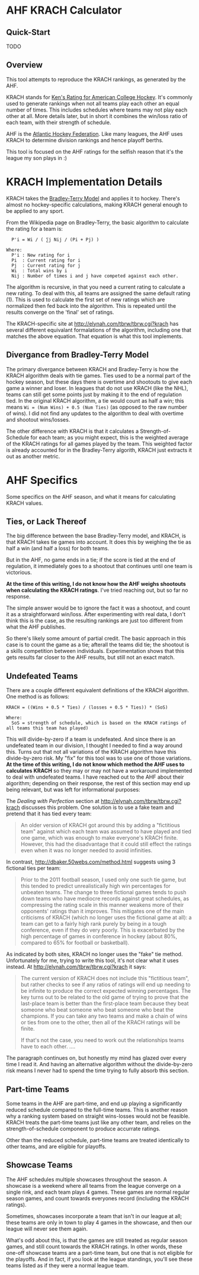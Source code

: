 # AHF KRACH Calculator

## Quick-Start
TODO

## Overview
This tool attempts to reproduce the KRACH rankings, as generated by the AHF.

KRACH stands for [Ken's Rating for American College Hockey](http://elynah.com/tbrw/tbrw.cgi?krach). It's commonly used to generate rankings when not all teams play each other an equal number of times. This includes schedules where teams may not play each other at all.  More details later, but in short it combines the win/loss ratio of each team, with their strength of schedule.

AHF is the [Atlantic Hockey Federation](http://elynah.com/tbrw/tbrw.cgi?krach). Like many leagues, the AHF uses KRACH to determine division rankings and hence playoff berths.

This tool is focused on the AHF ratings for the selfish reason that it's the league my son plays in :)

# KRACH Implementation Details

KRACH takes the [Bradley-Terry Model](https://en.wikipedia.org/wiki/Bradley%E2%80%93Terry_model) and applies it to hockey.  There's almost no hockey-specific calculations, making KRACH general enough to be applied to any sport.

From the Wikipedia page on Bradley-Terry, the basic algorithm to calculate the rating for a team is:

```
  P'i = Wi / ( ∑j Nij / (Pi + Pj) )

Where:
  P'i : New rating for i
  Pi  : Current rating for i
  Pj  : Current rating for j
  Wi  : Total wins by i
  Nij : Number of times i and j have competed against each other.
```

The algorithm is recursive, in that you need a current rating to calculate a new rating.  To deal with this, all teams are assigned the same default rating (1). This is used to calculate the first set of new ratings which are normalized then fed back into the algorithm.  This is repeated until the results converge on the 'final' set of ratings.

The KRACH-specific site at http://elynah.com/tbrw/tbrw.cgi?krach has several different equivalant formalations of the algorithm, including one that matches the above equation. That equation is what this tool implements.

## Divergance from Bradley-Terry Model

The primary divergance between KRACH and Bradley-Terry is how the KRACH algorithm deals with tie games.  Ties used to be a normal part of the hockey season, but these days there is overtime and shootouts to give each game a winner and loser.  In leagues that do not use KRACH (like the NHL), teams can still get some points just by making it to the end of regulation tied.  In the original KRACH algorithm, a tie would count as half a win; this means `Wi = (Num Wins) + 0.5 (Num Ties)` (as opposed to the raw number of wins).  I did not find any updates to the algorithm to deal with overtime and shootout wins/losses.

The other difference with KRACH is that it calculates a Strength-of-Schedule for each team; as you might expect, this is the weighted average of the KRACH ratings for all games played by the team.  This weighted factor is already accounted for in the Bradley-Terry algorith, KRACH just extracts it out as another metric.

# AHF Specifics

Some specifics on the AHF season, and what it means for calculating KRACH values.

## Ties, or Lack Thereof

The big difference between the base Bradley-Terry model, and KRACH, is that KRACH takes tie games into account. It does this by weighing the tie as half a win (and half a loss) for both teams.

But in the AHF, no game ends in a tie; if the score is tied at the end of regulation, it immediately goes to a shootout that continues until one team is victorious.

**At the time of this writing, I do not know how the AHF weighs shootouts when calculating the KRACH ratings**.  I've tried reaching out, but so far no response.

The simple answer would be to ignore the fact it was a shootout, and count it as a straightforward win/loss. After experimenting with real data, I don't think this is the case, as the resulting rankings are just too different from what the AHF publishes.

So there's likely some amount of partial credit.  The basic approach in this case is to count the game as a tie; afterall the teams did tie; the shootout is a skills competition between individuals.  Experimentation shows that this gets results far closer to the AHF results, but still not an exact match.

## Undefeated Teams

There are a couple different equivalent definitions of the KRACH algorithm. One method is as follows:

```
KRACH = ((Wins + 0.5 * Ties) / (losses + 0.5 * Ties)) * (SoS)

Where:
  SoS = strength of schedule, which is based on the KRACH ratings of all teams this team has played)
```

This will divide-by-zero if a team is undefeated. And since there is an undefeated team in our division, I thought I needed to find a way around this.  Turns out that not all variations of the KRACH algorithm have this divide-by-zero risk. My "fix" for this tool was to use one of those variations.  **At the time of this writing, I do not know which method the AHF uses to calculates KRACH** so they may or may not have a workaround implemented to deal with undefeated teams. I have reached out to the AHF about their algorithm; depending on their response, the rest of this section may end up being relevant, but was left for informational purposes:

The _Dealing with Perfection_ section at http://elynah.com/tbrw/tbrw.cgi?krach discusses this problem. One solution is to use a fake team and pretend that it has tied every team:

> An older version of KRACH got around this by adding a "fictitious team" against which each team was assumed to have played and tied one game, which was enough to make everyone's KRACH finite. However, this had the disadvantage that it could still effect the ratings even when it was no longer needed to avoid infinities.

In contrast, http://dbaker.50webs.com/method.html suggests using 3 fictional ties per team:

> Prior to the 2011 football season, I used only one such tie game, but this tended to predict unrealistically high win percentages for unbeaten teams. The change to three fictional games tends to push down teams who have mediocre records against great schedules, as compressing the rating scale in this manner weakens more of their opponents' ratings than it improves. This mitigates one of the main criticisms of KRACH (which no longer uses the fictional game at all): a team can get to a fairly high rank purely by being in a tough conference, even if they do very poorly. This is exacerbated by the high percentage of games in conference in hockey (about 80%, compared to 65% for football or basketball).

As indicated by both sites, KRACH no longer uses the "fake" tie method. Unfortunately for me, trying to write this tool, it's not clear what it uses instead.  At http://elynah.com/tbrw/tbrw.cgi?krach it says:

> The current version of KRACH does not include this "fictitious team", but rather checks to see if any ratios of ratings will end up needing to be infinite to produce the correct expected winning percentages. The key turns out to be related to the old game of trying to prove that the last-place team is better than the first-place team because they beat someone who beat someone who beat someone who beat the champions. If you can take any two teams and make a chain of wins or ties from one to the other, then all of the KRACH ratings will be finite.
> 
> If that's not the case, you need to work out the relationships teams have to each other. ....

The paragraph continues on, but honestly my mind has glazed over every time I read it. And having an alternative algorithm without the divide-by-zero risk means I never had to spend the time trying to fully absorb this section.

## Part-time Teams

Some teams in the AHF are part-time, and end up playing a significantly reduced schedule compared to the full-time teams.  This is another reason why a ranking system based on straight wins-losses would not be feasible.  KRACH treats the part-time teams just like any other team, and relies on the strength-of-schedule component to produce accurrate ratings.

Other than the reduced schedule, part-time teams are treated identically to other teams, and are eligible for playoffs.

## Showcase Teams

The AHF schedules multiple showcases throughout the season. A showcase is a weekend where all teams from the league converge on a single rink, and each team plays 4 games.  These games are normal regular season games, and count towards everyones record (including the KRACH ratings).

Sometimes, showcases incorporate a team that isn't in our league at all; these teams are only in town to play 4 games in the showcase, and then our league will never see them again.

What's odd about this, is that the games are still treated as regular season games, and still count towards the KRACH ratings.  In other words, these one-off showcase teams are a part-time team, but one that is not eligible for the playoffs. And in fact, if you look at the league standings, you'll see these teams listed as if they were a normal league team.

